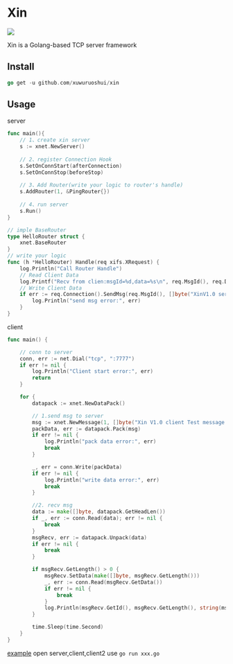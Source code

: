 # Xin
<a href="https://github.com/xuwuruoshui/xin/blob/main/LICENSE"><img src="https://img.shields.io/badge/LICENSE-GPL%203.0-blue"/></a>

Xin is a Golang-based TCP server framework

## Install
```go
go get -u github.com/xuwuruoshui/xin
```

## Usage
server
```go
func main(){
    // 1、create xin server
    s := xnet.NewServer()
    
    // 2、register Connection Hook
    s.SetOnConnStart(afterConnection)
    s.SetOnConnStop(beforeStop)
    
    // 3、Add Router(write your logic to router's handle)
    s.AddRouter(1, &PingRouter{})
    
    // 4、run server
    s.Run()
}

// imple BaseRouter
type HelloRouter struct {
    xnet.BaseRouter
}
// write your logic
func (h *HelloRouter) Handle(req xifs.XRequest) {
    log.Println("Call Router Handle")
    // Read Client Data
    log.Printf("Recv from clien:msgId=%d,data=%s\n", req.MsgId(), req.Data())
    // Write Client Data
    if err := req.Connection().SendMsg(req.MsgId(), []byte("XinV1.0 server Hello...")); err != nil {
        log.Println("send msg error:", err)
    }
}
```
client
```go
func main() {

	// conn to server
	conn, err := net.Dial("tcp", ":7777")
	if err != nil {
		log.Println("Client start error:", err)
		return
	}

	for {
		datapack := xnet.NewDataPack()

		// 1.send msg to server
		msg := xnet.NewMessage(1, []byte("Xin V1.0 client Test message!!!"))
		packData, err := datapack.Pack(msg)
		if err != nil {
			log.Println("pack data error:", err)
			break
		}

		_, err = conn.Write(packData)
		if err != nil {
			log.Println("write data error:", err)
			break
		}

		//2. recv msg
		data := make([]byte, datapack.GetHeadLen())
		if _, err := conn.Read(data); err != nil {
			break
		}
		msgRecv, err := datapack.Unpack(data)
		if err != nil {
			break
		}

		if msgRecv.GetLength() > 0 {
			msgRecv.SetData(make([]byte, msgRecv.GetLength()))
			_, err := conn.Read(msgRecv.GetData())
			if err != nil {
				break
			}
			log.Println(msgRecv.GetId(), msgRecv.GetLength(), string(msgRecv.GetData()))
		}

		time.Sleep(time.Second)
	}
}
```
[example](https://github.com/xuwuruoshui/xin/tree/main/test/xinv1.0)
open server,client,client2
use `go run xxx.go`

